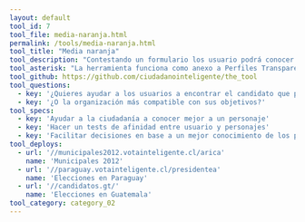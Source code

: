 ```yaml
---
layout: default
tool_id: 7
tool_file: media-naranja.html
permalink: /tools/media-naranja.html
tool_title: "Media naranja"
tool_description: "Contestando un formulario los usuario podrá conocer su nivel de compatibilidad con personajes o entidades de los Perfiles Transparentes."
tool_asterisk: "La herramienta funciona como anexo a Perfiles Transparentes."
tool_github: https://github.com/ciudadanointeligente/the_tool
tool_questions:
  - key: '¿Quieres ayudar a los usuarios a encontrar el candidato que piense más parecido a ellos?'
  - key: '¿O la organización más compatible con sus objetivos?'
tool_specs:
  - key: 'Ayudar a la ciudadanía a conocer mejor a un personaje'
  - key: 'Hacer un tests de afinidad entre usuario y personajes'
  - key: 'Facilitar decisiones en base a un mejor conocimiento de los personajes'
tool_deploys:
  - url: '//municipales2012.votainteligente.cl/arica'
    name: 'Municipales 2012'
  - url: '//paraguay.votainteligente.cl/presidentea'
    name: 'Elecciones en Paraguay'
  - url: '//candidatos.gt/'
    name: 'Elecciones en Guatemala'
tool_category: category_02
---
```

